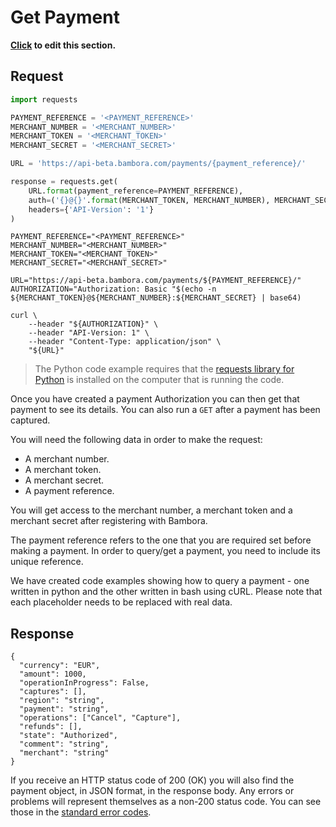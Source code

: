 # Get Payment

**[Click](https://github.com/bambora/dev.bambora.com/blob/master/source/includes/api/_get_payment.md) to edit this section.**

## Request

```python
import requests

PAYMENT_REFERENCE = '<PAYMENT_REFERENCE>'
MERCHANT_NUMBER = '<MERCHANT_NUMBER>'
MERCHANT_TOKEN = '<MERCHANT_TOKEN>'
MERCHANT_SECRET = '<MERCHANT_SECRET>'

URL = 'https://api-beta.bambora.com/payments/{payment_reference}/'

response = requests.get(
    URL.format(payment_reference=PAYMENT_REFERENCE),
    auth=('{}@{}'.format(MERCHANT_TOKEN, MERCHANT_NUMBER), MERCHANT_SECRET),
    headers={'API-Version': '1'}
)
```

```shell
PAYMENT_REFERENCE="<PAYMENT_REFERENCE>"
MERCHANT_NUMBER="<MERCHANT_NUMBER>"
MERCHANT_TOKEN="<MERCHANT_TOKEN>"
MERCHANT_SECRET="<MERCHANT_SECRET>"

URL="https://api-beta.bambora.com/payments/${PAYMENT_REFERENCE}/"
AUTHORIZATION="Authorization: Basic "$(echo -n ${MERCHANT_TOKEN}@${MERCHANT_NUMBER}:${MERCHANT_SECRET} | base64)

curl \
    --header "${AUTHORIZATION}" \
    --header "API-Version: 1" \
    --header "Content-Type: application/json" \
    "${URL}"
```


> The Python code example requires that the [requests library for Python](https://github.com/kennethreitz/requests/) is installed on the computer that is running the code.

Once you have created a payment Authorization you can then get that payment to see its details. You can also run a `GET` after a payment has been captured.

You will need the following data in order to make the request:

  * A merchant number.
  * A merchant token.
  * A merchant secret.
  * A payment reference.

You will get access to the merchant number, a merchant token and a merchant secret after registering with Bambora.

The payment reference refers to the one that you are required set before making a payment. In order to query/get a payment, you need to include its unique reference.

We have created code examples showing how to query a payment - one written in python and the other written in bash using cURL. Please note that each placeholder needs to be replaced with real data.

## Response

```Response: 
{
  "currency": "EUR", 
  "amount": 1000, 
  "operationInProgress": False, 
  "captures": [], 
  "region": "string", 
  "payment": "string", 
  "operations": ["Cancel", "Capture"], 
  "refunds": [], 
  "state": "Authorized", 
  "comment": "string", 
  "merchant": "string"
}

```

If you receive an HTTP status code of 200 (OK) you will also find the payment object, in JSON format, in the response body. Any errors or problems will represent themselves as a non-200 status code. You can see those in the [standard error codes](./api.html#errors).
